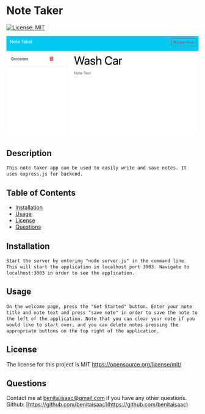 # Note Taker
  [![License: MIT](https://img.shields.io/badge/License-MIT-yellow.svg)](https://opensource.org/licenses/MIT)

![An image of the deployed application](./public/assets/application.png)

## Description 
    This note taker app can be used to easily write and save notes. It uses express.js for backend. 
## Table of Contents
- [Installation](#installation)
- [Usage](#usage)
- [License](#license)
- [Questions](#questions)
## Installation
    Start the server by entering "node server.js" in the command line. This will start the application in localhost port 3003. Navigate to localhost:3003 in order to see the application.
## Usage
    On the welcome page, press the "Get Started" button. Enter your note title and note text and press "save note" in order to save the note to the left of the application. Note that you can clear your note if you would like to start over, and you can delete notes pressing the appropriate buttons on the top right of the application. 
## License
The license for this project is MIT
https://opensource.org/license/mit/

    
## Questions
  Contact me at benita.isaac@gmail.com if you have any other questions. Github: 
[https://github.com/benitaisaac](https://github.com/benitaisaac)